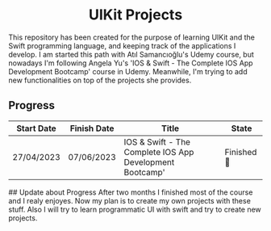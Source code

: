 <h1 align=center>UIKit Projects</h1>
This repository has been created for the purpose of learning UIKit and the Swift programming language, and keeping track of the applications I develop. I am started this path with Atıl Samancıoğlu's Udemy course, but nowadays I'm following Angela Yu's 'IOS & Swift - The Complete IOS App Development Bootcamp' course in Udemy. Meanwhile, I'm trying to add new functionalities on top of the projects she provides.

## Progress

| Start Date | Finish Date | Title           | State            |
| ---------- | ----------- | --------------- | ---------------- |
| 27/04/2023 | 07/06/2023  | IOS & Swift - The Complete IOS App Development Bootcamp'| Finished 🥳|


## Update about Progress
After two months I finished most of the course and I realy enjoyes. Now my plan is to create my own projects with these stuff. Also  I will try to learn programmatic UI with swift and try to create new projects.
